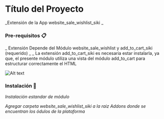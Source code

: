 # Título del Proyecto

_Extensión de la App website_sale_wishlist_siki _

### Pre-requisitos 📋

_ Extensión Depende del Módulo website_sale_wishlist y add_to_cart_siki (requerido) _
_ La extensión add_to_cart_siki es necesaria estar instalarla, ya que, el presente módulo utiliza una
vista del módulo add_to_cart para estructurar correctamente el HTML

![Alt text](/static/description/img//img.jpg?raw=true "Dependencia")
                
### Instalación 🔧

_Instalación estandar de módulo_

_Agregar carpeta website_sale_wishlist_siki  a la raiz Addons donde se encuentran los ódulos de la plataforma_

